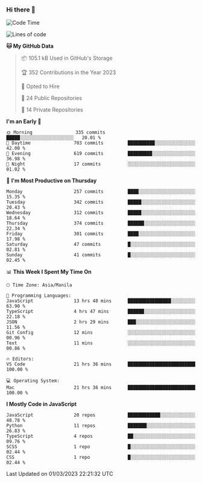 ### Hi there 👋

<!--START_SECTION:waka-->
![Code Time](http://img.shields.io/badge/Code%20Time-123%20hrs%2029%20mins-blue)

![Lines of code](https://img.shields.io/badge/From%20Hello%20World%20I%27ve%20Written-8.2%20million%20lines%20of%20code-blue)

**🐱 My GitHub Data** 

> 📦 105.1 kB Used in GitHub's Storage 
 > 
> 🏆 352 Contributions in the Year 2023
 > 
> 💼 Opted to Hire
 > 
> 📜 24 Public Repositories 
 > 
> 🔑 14 Private Repositories 
 > 
**I'm an Early 🐤** 

```text
🌞 Morning                335 commits         █████░░░░░░░░░░░░░░░░░░░░   20.01 % 
🌆 Daytime                703 commits         ██████████░░░░░░░░░░░░░░░   42.00 % 
🌃 Evening                619 commits         █████████░░░░░░░░░░░░░░░░   36.98 % 
🌙 Night                  17 commits          ░░░░░░░░░░░░░░░░░░░░░░░░░   01.02 % 
```
📅 **I'm Most Productive on Thursday** 

```text
Monday                   257 commits         ████░░░░░░░░░░░░░░░░░░░░░   15.35 % 
Tuesday                  342 commits         █████░░░░░░░░░░░░░░░░░░░░   20.43 % 
Wednesday                312 commits         █████░░░░░░░░░░░░░░░░░░░░   18.64 % 
Thursday                 374 commits         ██████░░░░░░░░░░░░░░░░░░░   22.34 % 
Friday                   301 commits         ████░░░░░░░░░░░░░░░░░░░░░   17.98 % 
Saturday                 47 commits          █░░░░░░░░░░░░░░░░░░░░░░░░   02.81 % 
Sunday                   41 commits          █░░░░░░░░░░░░░░░░░░░░░░░░   02.45 % 
```


📊 **This Week I Spent My Time On** 

```text
🕑︎ Time Zone: Asia/Manila

💬 Programming Languages: 
JavaScript               13 hrs 48 mins      ████████████████░░░░░░░░░   63.90 % 
TypeScript               4 hrs 47 mins       ██████░░░░░░░░░░░░░░░░░░░   22.18 % 
JSON                     2 hrs 29 mins       ███░░░░░░░░░░░░░░░░░░░░░░   11.56 % 
Git Config               12 mins             ░░░░░░░░░░░░░░░░░░░░░░░░░   00.96 % 
Text                     11 mins             ░░░░░░░░░░░░░░░░░░░░░░░░░   00.86 % 

🔥 Editors: 
VS Code                  21 hrs 36 mins      █████████████████████████   100.00 % 

💻 Operating System: 
Mac                      21 hrs 36 mins      █████████████████████████   100.00 % 
```

**I Mostly Code in JavaScript** 

```text
JavaScript               20 repos            ████████████░░░░░░░░░░░░░   48.78 % 
Python                   11 repos            ███████░░░░░░░░░░░░░░░░░░   26.83 % 
TypeScript               4 repos             ██░░░░░░░░░░░░░░░░░░░░░░░   09.76 % 
SCSS                     1 repo              █░░░░░░░░░░░░░░░░░░░░░░░░   02.44 % 
CSS                      1 repo              █░░░░░░░░░░░░░░░░░░░░░░░░   02.44 % 
```




 Last Updated on 01/03/2023 22:21:32 UTC
<!--END_SECTION:waka-->
